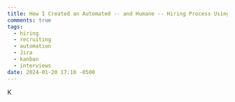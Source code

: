 ```yaml
---
title: How I Created an Automated -- and Humane -- Hiring Process Using Jira
comments: true
tags:
  - hiring
  - recruiting
  - automation
  - Jira
  - kanban
  - interviews
date: 2024-01-20 17:10 -0500
---
```

K